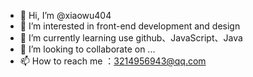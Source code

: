 - 👋 Hi, I’m @xiaowu404
- 👀 I’m interested in front-end development and design
- 🌱 I’m currently learning use github、JavaScript、Java
- 💞️ I’m looking to collaborate on ...
- 📫 How to reach me ：3214956943@qq.com

<!---
404super-bai/404super-bai is a ✨ special ✨ repository because its `README.md` (this file) appears on your GitHub profile.
You can click the Preview link to take a look at your changes.
--->
